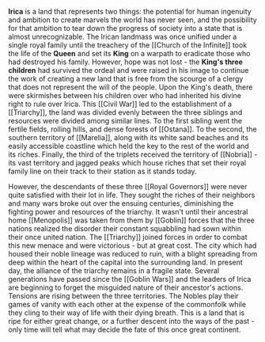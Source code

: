 **Irica** is a land that represents two things: the potential for human ingenuity and ambition to create marvels the world has never seen, and the possibility for that ambition to tear down the progress of society into a state that is almost unrecognizable. The Irican landmass was once unified under a single royal family until the treachery of the [[Church of the Infinite]] took the life of the **Queen** and set its **King** on a warpath to eradicate those who had destroyed his family. However, hope was not lost - the **King's three children** had survived the ordeal and were raised in his image to continue the work of creating a new land that is free from the scourge of a clergy that does not represent the will of the people. Upon the King's death, there were skirmishes between his children over who had inherited his divine right to rule over Irica. This [[Civil War]] led to the establishment of a [[Triarchy]], the land was divided evenly between the three siblings and resources were divided among similar lines. To the first sibling went the fertile fields, rolling hills, and dense forests of [[Ostana]]. To the second, the southern territory of [[Marelia]], along with its white sand beaches and its easily accessible coastline which held the key to the rest of the world and its riches. Finally, the third of the triplets received the territory of [[Nobria]] - its vast territory and jagged peaks which house riches that set their royal family line on their track to their station as it stands today.

However, the descendants of these three [[Royal Governors]] were never quite satisfied with their lot in life. They sought the riches of their neighbors and many wars broke out over the ensuing centuries, diminishing the fighting power and resources of the triarchy. It wasn't until their ancestral home [[Menopolis]] was taken from them by [[Goblin]] forces that the three nations realized the disorder their constant squabbling had sown within their once united nation. The [[Triarchy]] joined forces in order to combat this new menace and were victorious - but at great cost. The city which had housed their noble lineage was reduced to ruin, with a blight spreading from deep within the heart of the capital into the surrounding land. In present day, the alliance of the triarchy remains in a fragile state. Several generations have passed since the [[Goblin Wars]] and the leaders of Irica are beginning to forget the misguided nature of their ancestor's actions. Tensions are rising between the three territories. The Nobles play their games of vanity with each other at the expense of the commonfolk while they cling to their way of life with their dying breath. This is a land that is ripe for either great change, or a further descent into the ways of the past - only time will tell what may decide the fate of this once great continent.